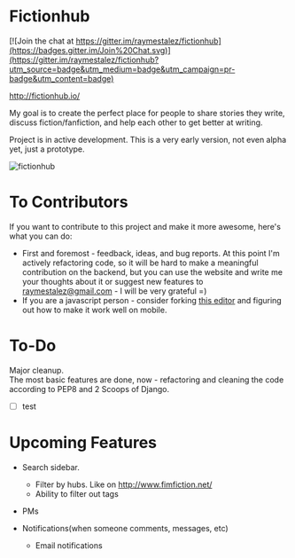 # Fictionhub

[![Join the chat at https://gitter.im/raymestalez/fictionhub](https://badges.gitter.im/Join%20Chat.svg)](https://gitter.im/raymestalez/fictionhub?utm_source=badge&utm_medium=badge&utm_campaign=pr-badge&utm_content=badge)

http://fictionhub.io/

My goal is to create the perfect place for people to share stories they write, discuss fiction/fanfiction, and help each other to get better at writing.

Project is in active development. This is a very early version, not even alpha yet, just a prototype.

![fictionhub](https://raw.githubusercontent.com/raymestalez/fictionhub/master/fictionhub/static/img/fictionhub.png)

# To Contributors
If you want to contribute to this project and make it more awesome, here's what you can do:

- First and foremost - feedback, ideas, and bug reports.
  At this point I'm actively refactoring code, so it will be hard to make a meaningful contribution on the backend, but you can use the website and write me your thoughts about it or suggest new features to raymestalez@gmail.com - I will be very grateful =)
- If you are a javascript person - consider forking [this editor](https://github.com/lepture/editor) and figuring out how to make it work well on mobile.


# To-Do

Major cleanup.  
The most basic features are done, now - refactoring and cleaning the code according to PEP8 and 2 Scoops of Django.

- [ ] test

# Upcoming Features

- Search sidebar. 
    - Filter by hubs. Like on http://www.fimfiction.net/
    - Ability to filter out tags

- PMs
- Notifications(when someone comments, messages, etc)
  - Email notifications
